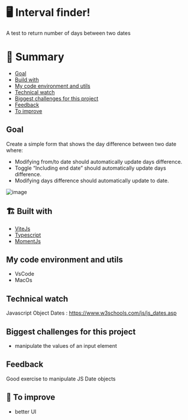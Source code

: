 # 🖥 Interval finder!

A test to return number of days between two dates


# 📜 Summary

- [Goal](#goal)
- [Build with](#-build-with)
- [My code environment and utils](#-my-code-environment-and-utils)
- [Technical watch](#technical-watch)
- [Biggest challenges for this project](#biggest-challenges-for-this-project)
- [Feedback](#feedback)
- [To improve](#-to-improve)

## Goal

Create a simple form that shows the day difference between two date where:
- Modifying from/to date should automatically update days difference.
- Toggle “Including end date” should automatically update days difference.
- Modifying days difference should automatically update to date.


![image](https://user-images.githubusercontent.com/44264590/175052973-a801b1f4-a42b-456b-93b8-0f5ac68ae618.png)

## 🏗 Built with

- [ViteJs](https://vitejs.dev/)
- [Typescript](https://www.typescriptlang.org/)
- [MomentJs](https://momentjs.com/docs/)

## My code environment and utils

- VsCode
- MacOs

## Technical watch

Javascript Object Dates : https://www.w3schools.com/js/js_dates.asp

## Biggest challenges for this project

- manipulate the values of an input element

## Feedback

Good exercise to manipulate JS Date objects

## 📑 To improve

- better UI
